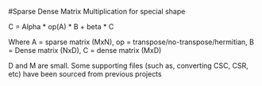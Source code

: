 #Sparse Dense Matrix Multiplication for special shape

C = Alpha * op(A) * B + beta * C

Where A = sparse matrix (MxN), op = transpose/no-transpose/hermitian,
B = Dense matrix (NxD), C = dense matrix (MxD) 

D and M are small. 
Some supporting files (such as, converting CSC, CSR, etc) have been sourced from previous projects

